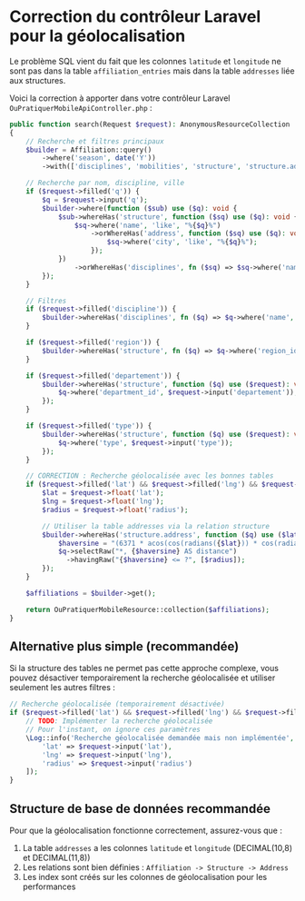 # Correction du contrôleur Laravel pour la géolocalisation

Le problème SQL vient du fait que les colonnes `latitude` et `longitude` ne sont pas dans la table `affiliation_entries` mais dans la table `addresses` liée aux structures.

Voici la correction à apporter dans votre contrôleur Laravel `OuPratiquerMobileApiController.php` :

```php
public function search(Request $request): AnonymousResourceCollection
{
    // Recherche et filtres principaux
    $builder = Affiliation::query()
        ->where('season', date('Y'))
        ->with(['disciplines', 'mobilities', 'structure', 'structure.address']);

    // Recherche par nom, discipline, ville
    if ($request->filled('q')) {
        $q = $request->input('q');
        $builder->where(function ($sub) use ($q): void {
            $sub->whereHas('structure', function ($sq) use ($q): void {
                $sq->where('name', 'like', "%{$q}%")
                    ->orWhereHas('address', function ($sq) use ($q): void {
                        $sq->where('city', 'like', "%{$q}%");
                    });
            })
                ->orWhereHas('disciplines', fn ($sq) => $sq->where('name', 'like', "%{$q}%"));
        });
    }

    // Filtres
    if ($request->filled('discipline')) {
        $builder->whereHas('disciplines', fn ($q) => $q->where('name', $request->input('discipline')));
    }

    if ($request->filled('region')) {
        $builder->whereHas('structure', fn ($q) => $q->where('region_id', $request->input('region')));
    }

    if ($request->filled('departement')) {
        $builder->whereHas('structure', function ($q) use ($request): void {
            $q->where('department_id', $request->input('departement'));
        });
    }

    if ($request->filled('type')) {
        $builder->whereHas('structure', function ($q) use ($request): void {
            $q->where('type', $request->input('type'));
        });
    }

    // CORRECTION : Recherche géolocalisée avec les bonnes tables
    if ($request->filled('lat') && $request->filled('lng') && $request->filled('radius')) {
        $lat = $request->float('lat');
        $lng = $request->float('lng');
        $radius = $request->float('radius');

        // Utiliser la table addresses via la relation structure
        $builder->whereHas('structure.address', function ($q) use ($lat, $lng, $radius) {
            $haversine = "(6371 * acos(cos(radians({$lat})) * cos(radians(addresses.latitude)) * cos(radians(addresses.longitude) - radians({$lng})) + sin(radians({$lat})) * sin(radians(addresses.latitude))))";
            $q->selectRaw("*, {$haversine} AS distance")
              ->havingRaw("{$haversine} <= ?", [$radius]);
        });
    }

    $affiliations = $builder->get();

    return OuPratiquerMobileResource::collection($affiliations);
}
```

## Alternative plus simple (recommandée)

Si la structure des tables ne permet pas cette approche complexe, vous pouvez désactiver temporairement la recherche géolocalisée et utiliser seulement les autres filtres :

```php
// Recherche géolocalisée (temporairement désactivée)
if ($request->filled('lat') && $request->filled('lng') && $request->filled('radius')) {
    // TODO: Implémenter la recherche géolocalisée
    // Pour l'instant, on ignore ces paramètres
    \Log::info('Recherche géolocalisée demandée mais non implémentée', [
        'lat' => $request->input('lat'),
        'lng' => $request->input('lng'),
        'radius' => $request->input('radius')
    ]);
}
```

## Structure de base de données recommandée

Pour que la géolocalisation fonctionne correctement, assurez-vous que :

1. La table `addresses` a les colonnes `latitude` et `longitude` (DECIMAL(10,8) et DECIMAL(11,8))
2. Les relations sont bien définies : `Affiliation -> Structure -> Address`
3. Les index sont créés sur les colonnes de géolocalisation pour les performances
